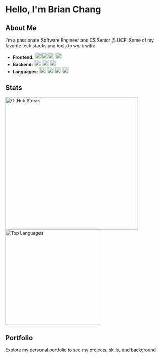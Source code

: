 # Hello, I'm Brian Chang

## About Me

I'm a passionate Software Engineer and CS Senior @ UCF!
Some of my favorite tech stacks and tools to work with:

- **Frontend:**  <code><img width="20" src="https://raw.githubusercontent.com/marwin1991/profile-technology-icons/refs/heads/main/icons/react.png" alt="React" title="React"/></code><code><img width="20" src="https://raw.githubusercontent.com/marwin1991/profile-technology-icons/refs/heads/main/icons/angular.png" alt="Angular" title="Angular"/></code><code><img width="20" src="https://raw.githubusercontent.com/marwin1991/profile-technology-icons/refs/heads/main/icons/tailwind_css.png" alt="Tailwind CSS" title="Tailwind CSS"/></code>
<code><img width="20" src="https://raw.githubusercontent.com/marwin1991/profile-technology-icons/refs/heads/main/icons/vite.png" alt="Vite" title="Vite"/></code>
- **Backend:** 
<code><img width="20" src="https://raw.githubusercontent.com/marwin1991/profile-technology-icons/refs/heads/main/icons/_net_core.png" alt=".NET Core" title=".NET Core"/></code>
<code><img width="20" src="https://raw.githubusercontent.com/marwin1991/profile-technology-icons/refs/heads/main/icons/node_js.png" alt="Node.js" title="Node.js"/></code>
<code><img width="20" src="https://raw.githubusercontent.com/marwin1991/profile-technology-icons/refs/heads/main/icons/express.png" alt="Express" title="Express"/></code>
- **Languages:** <code><img width="20" src="https://raw.githubusercontent.com/marwin1991/profile-technology-icons/refs/heads/main/icons/python.png" alt="Python" title="Python"/></code>
<code><img width="20" src="https://raw.githubusercontent.com/marwin1991/profile-technology-icons/refs/heads/main/icons/javascript.png" alt="JavaScript" title="JavaScript"/></code>
<code><img width="20" src="https://raw.githubusercontent.com/marwin1991/profile-technology-icons/refs/heads/main/icons/typescript.png" alt="TypeScript" title="TypeScript"/></code>
<code><img width="20" src="https://raw.githubusercontent.com/marwin1991/profile-technology-icons/refs/heads/main/icons/c%23.png" alt="C#" title="C#"/></code>


## Stats

<div>
      <img src="https://streak-stats.demolab.com?user=brimatt16219&theme=tokyonight&hide_border=true" alt="GitHub Streak" width="418.8461538"/>
      <img src="https://github-readme-stats.vercel.app/api/top-langs/?username=brimatt16219&size_weight=0.3&count_weight=0.7&layout=compact&langs_count=6&theme=tokyonight&hide_border=true" alt="Top Languages" width="300"/>
</div>



## Portfolio
[Explore my personal portfolio to see my projects, skills, and background](https://portfolio-iota-teal-82.vercel.app/)
